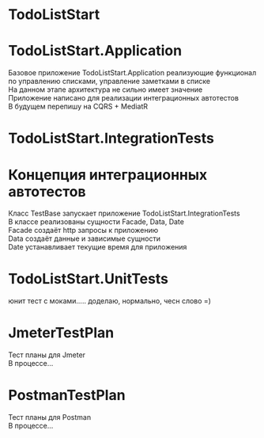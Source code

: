 # TodoListStart
# TodoListStart.Application
Базовое приложение TodoListStart.Application реализующие функционал по управлению списками, управление заметками в списке  
На данном этапе архитектура не сильно имеет значение  
Приложение написано для реализации интеграционных автотестов  
В будущем перепишу на CQRS + MediatR  

# TodoListStart.IntegrationTests 
# Концепция интеграционных автотестов
Класс TestBase запускает приложение TodoListStart.IntegrationTests  
В классе реализованы сущности Facade, Data, Date  
Facade создаёт http запросы к приложению  
Data создаёт данные и зависимые сущности  
Date устанавливает текущие время для приложения  

# TodoListStart.UnitTests
юнит тест с моками..... доделаю, нормально, чесн слово =)

# JmeterTestPlan
Тест планы для Jmeter  
В процессе...    

# PostmanTestPlan
Тест планы для Postman  
В процессе...    
